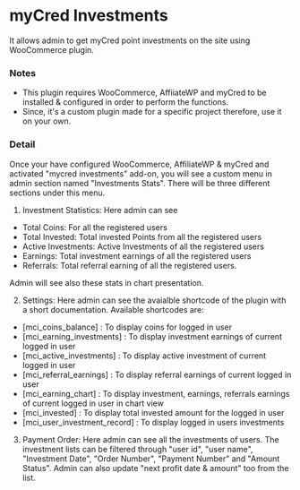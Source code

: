 # myCred Investments
It allows admin to get myCred point investments on the site using WooCommerce plugin. 

### Notes
- This plugin requires WooCommerce, AffiiateWP and myCred to be installed & configured in order to perform the functions.
- Since, it's a custom plugin made for a specific project therefore, use it on your own.

### Detail
Once your have configured WooCommerce, AffiliateWP & myCred and activated "mycred investments" add-on, you will see a custom menu in admin section named "Investments Stats". There will be three different sections under this menu.
 
1) Investment Statistics: 
Here admin can see 
- Total Coins: For all the registered users
- Total Invested: Total invested Points from all the registered users
- Active Investments: Active Investments of all the registered users
- Earnings: Total investment earnings of all the registered users
- Referrals: Total referral earning of all the registered users.

Admin will see also these stats in chart presentation.

2) Settings:
Here admin can see the avaialble shortcode of the plugin with a short documentation. Available shortcodes are:
- [mci_coins_balance] : To display coins for logged in user
- [mci_earning_investments] : To display investment earnings of current logged in user
- [mci_active_investments] : To display active investment of current logged in user
- [mci_referral_earnings] : To display referral earnings of current logged in user
- [mci_earning_chart] : To display investment, earnings, referrals earnings of current logged in user in chart view
- [mci_invested] : To display total invested amount for the logged in user
- [mci_user_investment_record] : To display logged in users investments

3) Payment Order:
Here admin can see all the investments of users. The investment lists can be filtered through "user id", "user name", "Investment Date", "Order Number", "Payment Number" and "Amount Status". Admin can also update "next profit date & amount" too from the list.




